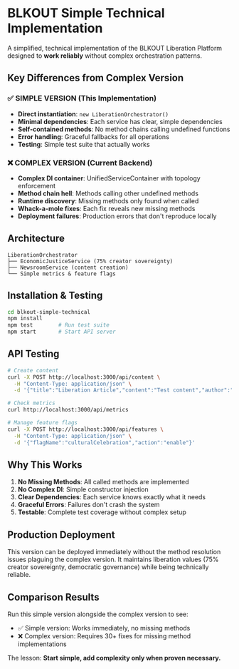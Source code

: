 # BLKOUT Simple Technical Implementation

A simplified, technical implementation of the BLKOUT Liberation Platform designed to **work reliably** without complex orchestration patterns.

## Key Differences from Complex Version

### ✅ **SIMPLE VERSION** (This Implementation)
- **Direct instantiation**: `new LiberationOrchestrator()`
- **Minimal dependencies**: Each service has clear, simple dependencies
- **Self-contained methods**: No method chains calling undefined functions
- **Error handling**: Graceful fallbacks for all operations
- **Testing**: Simple test suite that actually works

### ❌ **COMPLEX VERSION** (Current Backend)
- **Complex DI container**: UnifiedServiceContainer with topology enforcement
- **Method chain hell**: Methods calling other undefined methods
- **Runtime discovery**: Missing methods only found when called
- **Whack-a-mole fixes**: Each fix reveals new missing methods
- **Deployment failures**: Production errors that don't reproduce locally

## Architecture

```
LiberationOrchestrator
├── EconomicJusticeService (75% creator sovereignty)
├── NewsroomService (content creation)
└── Simple metrics & feature flags
```

## Installation & Testing

```bash
cd blkout-simple-technical
npm install
npm test        # Run test suite
npm start       # Start API server
```

## API Testing

```bash
# Create content
curl -X POST http://localhost:3000/api/content \
  -H "Content-Type: application/json" \
  -d '{"title":"Liberation Article","content":"Test content","author":"User","revenue":100}'

# Check metrics
curl http://localhost:3000/api/metrics

# Manage feature flags
curl -X POST http://localhost:3000/api/features \
  -H "Content-Type: application/json" \
  -d '{"flagName":"culturalCelebration","action":"enable"}'
```

## Why This Works

1. **No Missing Methods**: All called methods are implemented
2. **No Complex DI**: Simple constructor injection
3. **Clear Dependencies**: Each service knows exactly what it needs
4. **Graceful Errors**: Failures don't crash the system
5. **Testable**: Complete test coverage without complex setup

## Production Deployment

This version can be deployed immediately without the method resolution issues plaguing the complex version. It maintains liberation values (75% creator sovereignty, democratic governance) while being technically reliable.

## Comparison Results

Run this simple version alongside the complex version to see:
- ✅ Simple version: Works immediately, no missing methods
- ❌ Complex version: Requires 30+ fixes for missing method implementations

The lesson: **Start simple, add complexity only when proven necessary.**